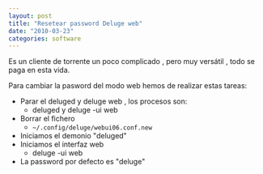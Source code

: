 ```yaml
---
layout: post
title: "Resetear password Deluge web"
date: "2010-03-23"
categories: software
---
```


Es un cliente de torrente un poco complicado , pero muy versátil , todo se paga en esta vida.

Para cambiar la pasword del modo web hemos de realizar estas tareas:

- Parar el deluged y deluge web , los procesos son:
    - deluged y deluge -ui web
- Borrar el fichero
    - `~/.config/deluge/webui06.conf.new`
- Iniciamos el demonio "deluged"
- Iniciamos el interfaz web
    - deluge -ui web
- La password por defecto es "deluge"
